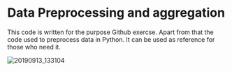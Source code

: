 # Data Preprocessing and aggregation 
This code is written for the purpose Github exercse. Apart from that the code used to preprocess data in Python.
It can be used as reference for those who need it.

![20190913_133104](https://user-images.githubusercontent.com/32268861/130470035-71f18aec-6a85-403a-a6af-7e92fd3bb43c.jpg)

